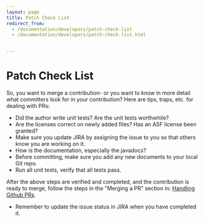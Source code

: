 ```yaml
---
layout: page
title: Patch Check List
redirect_from:
  - /documentation/developers/patch-check-list
  - /documentation/developers/patch-check-list.html


---
```


# Patch Check List

So, you want to merge a contribution- or you want to know in more detail what committers look for in your contribution?
Here are tips, traps, etc. for dealing with
PRs:

  - Did the author write unit tests?  Are the unit tests worthwhile?
  - Are the licenses correct on newly added files? Has an ASF license been
granted?
  - Make sure you update JIRA by assigning the issue to you so that others
know you are working on it.
  - How is the documentation, especially the javadocs?
  - Before committing, make sure you add any new documents to your local Git repo.
  - Run all unit tests, verify that all tests pass.

After the above steps are verified and completed, and the contribution is ready to merge, follow the steps in the "Merging a PR" section in: [Handling Github PRs](github.html).

 - Remember to update the issue status in JIRA when you have completed it.
